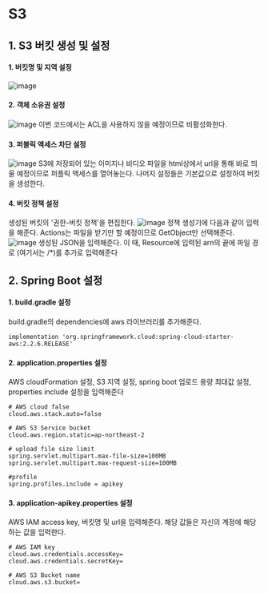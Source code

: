 # S3

## 1. S3 버킷 생성 및 설정

#### 1. 버킷명 및 지역 설정
![image](https://github.com/soungjin/aws_study/assets/96867509/22ac8258-340c-4a8f-93c2-5fda657c00bd)

#### 2. 객체 소유권 설정
![image](https://github.com/soungjin/aws_study/assets/96867509/801627f3-6cb5-4b10-a8ae-67306c0f6ddc)
이번 코드에서는 ACL을 사용하지 않을 예정이므로 비활성화한다.

#### 3. 퍼블릭 액세스 차단 설정
![image](https://github.com/soungjin/aws_study/assets/96867509/fca8a0e9-4d4d-401c-a6ca-3bd2b33e7dfa)
S3에 저장되어 있는 이미지나 비디오 파일을 html상에서 url을 통해 바로 띄울 예정이므로 퍼플릭 액세스를 열어놓는다.
나머지 설정들은 기본값으로 설정하여 버킷을 생성한다.

#### 4. 버킷 정책 설정
생성된 버킷의 '권한-버킷 정책'을 편집한다.
![image](https://github.com/soungjin/aws_study/assets/96867509/71de6d72-be1f-4127-8f04-bb70a17d8ca0)
정책 생성기에 다음과 같이 입력을 해준다. Actions는 파일을 받기만 할 예정이므로 GetObject만 선택해준다.
![image](https://github.com/soungjin/aws_study/assets/96867509/a63989f5-be53-4bf8-aefc-f0fb732991f4)
생성된 JSON을 입력해준다. 이 때, Resource에 입력된 arn의 끝에 파일 경로 (여기서는 /*)를 추가로 입력해준다

## 2. Spring Boot 설정

#### 1. build.gradle 설정
build.gradle의 dependencies에 aws 라이브러리를 추가해준다.
```
implementation 'org.springframework.cloud:spring-cloud-starter-aws:2.2.6.RELEASE'
```

#### 2. application.properties 설정
AWS cloudFormation 설정, S3 지역 설정, spring boot 업로드 용량 최대값 설정, properties include 설정을 입력해준다
```
# AWS cloud false
cloud.aws.stack.auto=false

# AWS S3 Service bucket
cloud.aws.region.static=ap-northeast-2

# upload file size limit
spring.servlet.multipart.max-file-size=100MB
spring.servlet.multipart.max-request-size=100MB

#profile
spring.profiles.include = apikey
```
#### 3. application-apikey.properties 설정
AWS IAM access key, 버킷명 및 url을 입력해준다. 해당 값들은 자신의 계정에 해당하는 값을 입력한다.
```
# AWS IAM key
cloud.aws.credentials.accessKey=
cloud.aws.credentials.secretKey=

# AWS S3 Bucket name
cloud.aws.s3.bucket=
```
